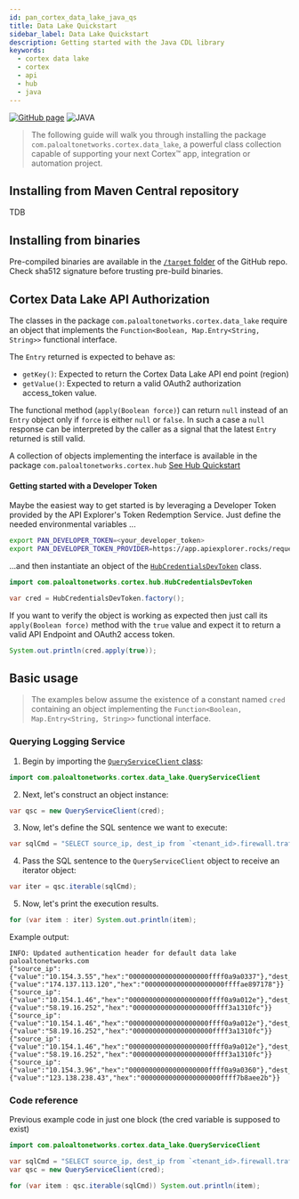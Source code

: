 ```yaml
---
id: pan_cortex_data_lake_java_qs
title: Data Lake Quickstart
sidebar_label: Data Lake Quickstart
description: Getting started with the Java CDL library
keywords:
  - cortex data lake
  - cortex
  - api
  - hub
  - java
---
```


[![GitHub page](https://img.shields.io/badge/GitHub-Repo-brightgreen?style=for-the-badge&logo=github)](https://github.com/PaloAltoNetworks/pan-cortex-data-lake-java) ![JAVA](https://img.shields.io/badge/lang-JAVA-ff69b4?style=for-the-badge)

> The following guide will walk you through installing the package `com.paloaltonetworks.cortex.data_lake`, a powerful class collection capable of supporting your next Cortex™ app, integration or automation project.

## Installing from Maven Central repository

TDB

## Installing from binaries

Pre-compiled binaries are available in the [`/target` folder](https://github.com/PaloAltoNetworks/pan-cortex-data-lake-java/tree/master/target) of the GitHub repo. Check sha512 signature before trusting pre-build binaries.

## Cortex Data Lake API Authorization

The classes in the package `com.paloaltonetworks.cortex.data_lake` require an object that implements the `Function<Boolean, Map.Entry<String, String>>` functional interface.

The `Entry` returned is expected to behave as:

- `getKey()`: Expected to return the Cortex Data Lake API end point (region)
- `getValue()`: Expected to return a valid OAuth2 authorization access_token value.

The functional method (`apply(Boolean force)`) can return `null` instead of an `Entry` object only if `force` is either `null` or `false`. In such a case a `null` response can be interpreted by the caller as a signal that the latest `Entry` returned is still valid.

A collection of objects implementing the interface is available in the package `com.paloaltonetworks.cortex.hub` [See Hub Quickstart](/docs/develop/pan_cortex_hub_java_qs)

#### Getting started with a Developer Token

Maybe the easiest way to get started is by leveraging a Developer Token provided by the API Explorer's Token Redemption Service. Just define the needed environmental variables ...

```bash
export PAN_DEVELOPER_TOKEN=<your_developer_token>
export PAN_DEVELOPER_TOKEN_PROVIDER=https://app.apiexplorer.rocks/request_token
```

...and then instantiate an object of the [`HubCredentialsDevToken`](https://github.com/PaloAltoNetworks/pan-cortex-hub-java/blob/master/src/main/java/com/paloaltonetworks/cortex/hub/HubCredentialsDevToken.java) class.

```java
import com.paloaltonetworks.cortex.hub.HubCredentialsDevToken

var cred = HubCredentialsDevToken.factory();
```

If you want to verify the object is working as expected then just call its `apply(Boolean force)` method with the `true` value and expect it to return a valid API Endpoint and OAuth2 access token.

```java
System.out.println(cred.apply(true));
```

## Basic usage

> The examples below assume the existence of a constant named `cred` containing an object implementing the `Function<Boolean, Map.Entry<String, String>>` functional interface.

### Querying Logging Service

1. Begin by importing the [`QueryServiceClient` class](https://github.com/PaloAltoNetworks/pan-cortex-data-lake-java/blob/master/src/main/java/com/paloaltonetworks/cortex/data_lake/QueryServiceClient.java):

```java
import com.paloaltonetworks.cortex.data_lake.QueryServiceClient
```

2. Next, let's construct an object instance:

```java
var qsc = new QueryServiceClient(cred);
```

3. Now, let's define the SQL sentence we want to execute:

```java
var sqlCmd = "SELECT source_ip, dest_ip from `<tenant_id>.firewall.traffic` LIMIT 5";
```

4. Pass the SQL sentence to the `QueryServiceClient` object to receive an iterator object:

```java
var iter = qsc.iterable(sqlCmd);
```

5. Now, let's print the execution results.

```java
for (var item : iter) System.out.println(item);
```

Example output:

```text
INFO: Updated authentication header for default data lake
paloaltonetworks.com
{"source_ip":{"value":"10.154.3.55","hex":"00000000000000000000ffff0a9a0337"},"dest_ip":{"value":"174.137.113.120","hex":"00000000000000000000ffffae897178"}}
{"source_ip":{"value":"10.154.1.46","hex":"00000000000000000000ffff0a9a012e"},"dest_ip":{"value":"58.19.16.252","hex":"00000000000000000000ffff3a1310fc"}}
{"source_ip":{"value":"10.154.1.46","hex":"00000000000000000000ffff0a9a012e"},"dest_ip":{"value":"58.19.16.252","hex":"00000000000000000000ffff3a1310fc"}}
{"source_ip":{"value":"10.154.1.46","hex":"00000000000000000000ffff0a9a012e"},"dest_ip":{"value":"58.19.16.252","hex":"00000000000000000000ffff3a1310fc"}}
{"source_ip":{"value":"10.154.3.96","hex":"00000000000000000000ffff0a9a0360"},"dest_ip":{"value":"123.138.238.43","hex":"00000000000000000000ffff7b8aee2b"}}
```

### Code reference

Previous example code in just one block (the cred variable is supposed to exist)

```java
import com.paloaltonetworks.cortex.data_lake.QueryServiceClient

var sqlCmd = "SELECT source_ip, dest_ip from `<tenant_id>.firewall.traffic` LIMIT 5";
var qsc = new QueryServiceClient(cred);

for (var item : qsc.iterable(sqlCmd)) System.out.println(item);
```
